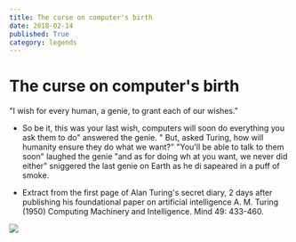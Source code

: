 ```yaml
---
title: The curse on computer's birth
date: 2018-02-14
published: True
category: legends
---
```


# The curse on computer's birth

"I wish for every human, a genie, to grant each of our wishes."
- So be it, this was your last wish, computers will soon do  everything you     ask them to do" answered the genie.
" But, asked Turing, how will humanity ensure they do what we want?"
"You'll be able to talk to them soon" laughed the genie "and as for doing wh    at you want, we never did either" sniggered the last genie on Earth as he di    sapeared in a puff of smoke.

- Extract from the first page of Alan Turing's secret diary,
2 days after publishing his foundational paper on artificial intelligence
A. M. Turing (1950) Computing Machinery and Intelligence. Mind 49: 433-460.

![](https://www.pixton.com/comic-strip/6b3920uk)
